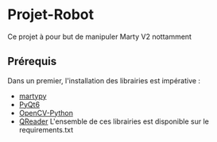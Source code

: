 # Projet-Robot
Ce projet à pour but de manipuler Marty V2 nottamment  
## Prérequis
Dans un premier, l'installation des librairies est impérative :  
* [martypy](https://userguides.robotical.io/martyv2/userguides/python/setting_up_python_on_your_computer#step_2installing_the_martypy_python_library)
* [PyQt6](https://www.pythonguis.com/installation/)   
* [OpenCV-Python](https://docs.opencv.org/4.9.0/d5/de5/tutorial_py_setup_in_windows.html)
* [QReader](https://pypi.org/project/qreader/)
L'ensemble de ces librairies est disponible sur le requirements.txt 
